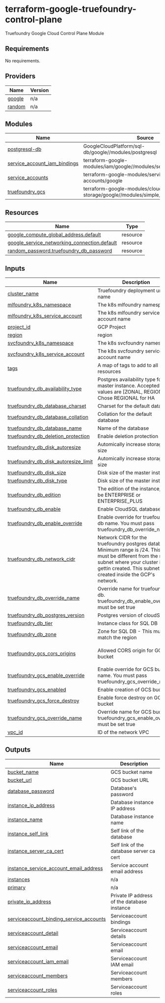 # terraform-google-truefoundry-control-plane
Truefoundry Google Cloud Control Plane Module

<!-- BEGIN_TF_DOCS -->
## Requirements

No requirements.

## Providers

| Name | Version |
|------|---------|
| <a name="provider_google"></a> [google](#provider\_google) | n/a |
| <a name="provider_random"></a> [random](#provider\_random) | n/a |

## Modules

| Name | Source | Version |
|------|--------|---------|
| <a name="module_postgresql-db"></a> [postgresql-db](#module\_postgresql-db) | GoogleCloudPlatform/sql-db/google//modules/postgresql | 19.0.0 |
| <a name="module_service_account_iam_bindings"></a> [service\_account\_iam\_bindings](#module\_service\_account\_iam\_bindings) | terraform-google-modules/iam/google//modules/service_accounts_iam | 7.7.1 |
| <a name="module_service_accounts"></a> [service\_accounts](#module\_service\_accounts) | terraform-google-modules/service-accounts/google | 4.2.2 |
| <a name="module_truefoundry_gcs"></a> [truefoundry\_gcs](#module\_truefoundry\_gcs) | terraform-google-modules/cloud-storage/google//modules/simple_bucket | 4.0.1 |

## Resources

| Name | Type |
|------|------|
| [google_compute_global_address.default](https://registry.terraform.io/providers/hashicorp/google/latest/docs/resources/compute_global_address) | resource |
| [google_service_networking_connection.default](https://registry.terraform.io/providers/hashicorp/google/latest/docs/resources/service_networking_connection) | resource |
| [random_password.truefoundry_db_password](https://registry.terraform.io/providers/hashicorp/random/latest/docs/resources/password) | resource |

## Inputs

| Name | Description | Type | Default | Required |
|------|-------------|------|---------|:--------:|
| <a name="input_cluster_name"></a> [cluster\_name](#input\_cluster\_name) | Truefoundry deployment unique name | `string` | n/a | yes |
| <a name="input_mlfoundry_k8s_namespace"></a> [mlfoundry\_k8s\_namespace](#input\_mlfoundry\_k8s\_namespace) | The k8s mlfoundry namespace | `string` | n/a | yes |
| <a name="input_mlfoundry_k8s_service_account"></a> [mlfoundry\_k8s\_service\_account](#input\_mlfoundry\_k8s\_service\_account) | The k8s mlfoundry service account name | `string` | n/a | yes |
| <a name="input_project_id"></a> [project\_id](#input\_project\_id) | GCP Project | `string` | n/a | yes |
| <a name="input_region"></a> [region](#input\_region) | region | `string` | n/a | yes |
| <a name="input_svcfoundry_k8s_namespace"></a> [svcfoundry\_k8s\_namespace](#input\_svcfoundry\_k8s\_namespace) | The k8s svcfoundry namespace | `string` | n/a | yes |
| <a name="input_svcfoundry_k8s_service_account"></a> [svcfoundry\_k8s\_service\_account](#input\_svcfoundry\_k8s\_service\_account) | The k8s svcfoundry service account name | `string` | n/a | yes |
| <a name="input_tags"></a> [tags](#input\_tags) | A map of tags to add to all resources | `map(string)` | `{}` | no |
| <a name="input_truefoundry_db_availability_type"></a> [truefoundry\_db\_availability\_type](#input\_truefoundry\_db\_availability\_type) | Postgres availability type for the master instance. Accepted values are [ZONAL, REGIONAL]. Chose REGIONAL for HA | `string` | `"REGIONAL"` | no |
| <a name="input_truefoundry_db_database_charset"></a> [truefoundry\_db\_database\_charset](#input\_truefoundry\_db\_database\_charset) | Charset for the default database | `string` | `"UTF8"` | no |
| <a name="input_truefoundry_db_database_collation"></a> [truefoundry\_db\_database\_collation](#input\_truefoundry\_db\_database\_collation) | Collation for the default database | `string` | `"en_US.UTF8"` | no |
| <a name="input_truefoundry_db_database_name"></a> [truefoundry\_db\_database\_name](#input\_truefoundry\_db\_database\_name) | Name of the database | `string` | `"ctl"` | no |
| <a name="input_truefoundry_db_deletion_protection"></a> [truefoundry\_db\_deletion\_protection](#input\_truefoundry\_db\_deletion\_protection) | Enable deletion protection | `bool` | `false` | no |
| <a name="input_truefoundry_db_disk_autoresize"></a> [truefoundry\_db\_disk\_autoresize](#input\_truefoundry\_db\_disk\_autoresize) | Automically increase storage size | `bool` | `true` | no |
| <a name="input_truefoundry_db_disk_autoresize_limit"></a> [truefoundry\_db\_disk\_autoresize\_limit](#input\_truefoundry\_db\_disk\_autoresize\_limit) | Automically increase storage size | `number` | n/a | yes |
| <a name="input_truefoundry_db_disk_size"></a> [truefoundry\_db\_disk\_size](#input\_truefoundry\_db\_disk\_size) | Disk size of the master instance | `number` | `20` | no |
| <a name="input_truefoundry_db_disk_type"></a> [truefoundry\_db\_disk\_type](#input\_truefoundry\_db\_disk\_type) | Disk size of the master instance | `string` | `"PD_SSD"` | no |
| <a name="input_truefoundry_db_edition"></a> [truefoundry\_db\_edition](#input\_truefoundry\_db\_edition) | The edition of the instance, can be ENTERPRISE or ENTERPRISE\_PLUS | `string` | `null` | no |
| <a name="input_truefoundry_db_enable"></a> [truefoundry\_db\_enable](#input\_truefoundry\_db\_enable) | Enable CloudSQL database | `bool` | n/a | yes |
| <a name="input_truefoundry_db_enable_override"></a> [truefoundry\_db\_enable\_override](#input\_truefoundry\_db\_enable\_override) | Enable override for truefoundry db name. You must pass truefoundry\_db\_override\_name | `bool` | `false` | no |
| <a name="input_truefoundry_db_network_cidr"></a> [truefoundry\_db\_network\_cidr](#input\_truefoundry\_db\_network\_cidr) | Network CIDR for the truefoundry postgres database. Minimum range is /24. This CIDR must be different from the main subnet where your cluster is gettin created. This subnet is created inside the GCP's network. | `string` | n/a | yes |
| <a name="input_truefoundry_db_override_name"></a> [truefoundry\_db\_override\_name](#input\_truefoundry\_db\_override\_name) | Override name for truefoundry db. truefoundry\_db\_enable\_override must be set true | `string` | `""` | no |
| <a name="input_truefoundry_db_postgres_version"></a> [truefoundry\_db\_postgres\_version](#input\_truefoundry\_db\_postgres\_version) | Postgres version of cloudSQL | `string` | `"POSTGRES_15"` | no |
| <a name="input_truefoundry_db_tier"></a> [truefoundry\_db\_tier](#input\_truefoundry\_db\_tier) | Instance class for SQL DB | `string` | n/a | yes |
| <a name="input_truefoundry_db_zone"></a> [truefoundry\_db\_zone](#input\_truefoundry\_db\_zone) | Zone for SQL DB - This must match the region | `string` | n/a | yes |
| <a name="input_truefoundry_gcs_cors_origins"></a> [truefoundry\_gcs\_cors\_origins](#input\_truefoundry\_gcs\_cors\_origins) | Allowed CORS origin for GCS bucket | `list(string)` | <pre>[<br>  "*"<br>]</pre> | no |
| <a name="input_truefoundry_gcs_enable_override"></a> [truefoundry\_gcs\_enable\_override](#input\_truefoundry\_gcs\_enable\_override) | Enable override for GCS bucket name. You must pass truefoundry\_gcs\_override\_name | `bool` | `false` | no |
| <a name="input_truefoundry_gcs_enabled"></a> [truefoundry\_gcs\_enabled](#input\_truefoundry\_gcs\_enabled) | Enable creation of GCS bucket | `bool` | `false` | no |
| <a name="input_truefoundry_gcs_force_destroy"></a> [truefoundry\_gcs\_force\_destroy](#input\_truefoundry\_gcs\_force\_destroy) | Enable force destroy on GCS bucket | `bool` | `true` | no |
| <a name="input_truefoundry_gcs_override_name"></a> [truefoundry\_gcs\_override\_name](#input\_truefoundry\_gcs\_override\_name) | Override name for GCS bucket. truefoundry\_gcs\_enable\_override must be set true | `string` | `""` | no |
| <a name="input_vpc_id"></a> [vpc\_id](#input\_vpc\_id) | ID of the network VPC | `string` | n/a | yes |

## Outputs

| Name | Description |
|------|-------------|
| <a name="output_bucket_name"></a> [bucket\_name](#output\_bucket\_name) | GCS bucket name |
| <a name="output_bucket_url"></a> [bucket\_url](#output\_bucket\_url) | GCS bucket URL |
| <a name="output_database_password"></a> [database\_password](#output\_database\_password) | Database's password |
| <a name="output_instance_ip_address"></a> [instance\_ip\_address](#output\_instance\_ip\_address) | Database instance IP address |
| <a name="output_instance_name"></a> [instance\_name](#output\_instance\_name) | Database instance name |
| <a name="output_instance_self_link"></a> [instance\_self\_link](#output\_instance\_self\_link) | Self link of the database |
| <a name="output_instance_server_ca_cert"></a> [instance\_server\_ca\_cert](#output\_instance\_server\_ca\_cert) | Self link of the database server ca cert |
| <a name="output_instance_service_account_email_address"></a> [instance\_service\_account\_email\_address](#output\_instance\_service\_account\_email\_address) | Service account email address |
| <a name="output_instances"></a> [instances](#output\_instances) | n/a |
| <a name="output_primary"></a> [primary](#output\_primary) | n/a |
| <a name="output_private_ip_address"></a> [private\_ip\_address](#output\_private\_ip\_address) | Private IP address of the database instance |
| <a name="output_serviceaccount_binding_service_accounts"></a> [serviceaccount\_binding\_service\_accounts](#output\_serviceaccount\_binding\_service\_accounts) | Serviceaccount bindings |
| <a name="output_serviceaccount_detail"></a> [serviceaccount\_detail](#output\_serviceaccount\_detail) | Serviceaccount details |
| <a name="output_serviceaccount_email"></a> [serviceaccount\_email](#output\_serviceaccount\_email) | Serviceaccount email |
| <a name="output_serviceaccount_iam_email"></a> [serviceaccount\_iam\_email](#output\_serviceaccount\_iam\_email) | Serviceaccount IAM email |
| <a name="output_serviceaccount_members"></a> [serviceaccount\_members](#output\_serviceaccount\_members) | Serviceaccount members |
| <a name="output_serviceaccount_roles"></a> [serviceaccount\_roles](#output\_serviceaccount\_roles) | Serviceaccount roles |
<!-- END_TF_DOCS -->